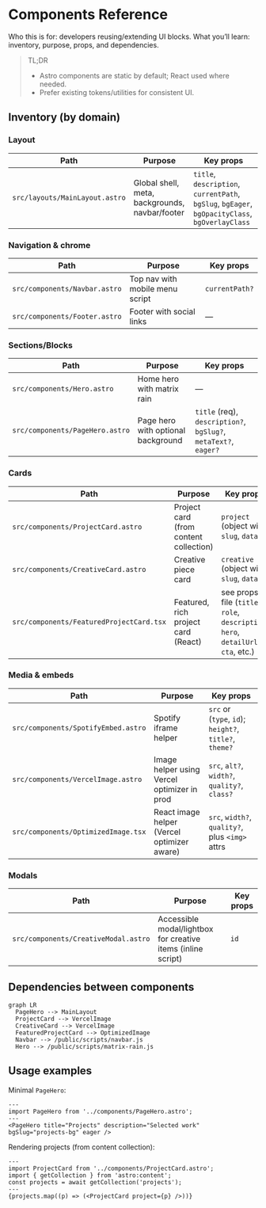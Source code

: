 # Components Reference

Who this is for: developers reusing/extending UI blocks.
What you’ll learn: inventory, purpose, props, and dependencies.

> TL;DR
> - Astro components are static by default; React used where needed.
> - Prefer existing tokens/utilities for consistent UI.

## Inventory (by domain)

### Layout

| Path | Purpose | Key props |
|---|---|---|
| `src/layouts/MainLayout.astro` | Global shell, meta, backgrounds, navbar/footer | `title`, `description`, `currentPath`, `bgSlug`, `bgEager`, `bgOpacityClass`, `bgOverlayClass` |

### Navigation & chrome

| Path | Purpose | Key props |
|---|---|---|
| `src/components/Navbar.astro` | Top nav with mobile menu script | `currentPath?` |
| `src/components/Footer.astro` | Footer with social links | — |

### Sections/Blocks

| Path | Purpose | Key props |
|---|---|---|
| `src/components/Hero.astro` | Home hero with matrix rain | — |
| `src/components/PageHero.astro` | Page hero with optional background | `title` (req), `description?`, `bgSlug?`, `metaText?`, `eager?` |

### Cards

| Path | Purpose | Key props |
|---|---|---|
| `src/components/ProjectCard.astro` | Project card (from content collection) | `project` (object with `slug`, `data`) |
| `src/components/CreativeCard.astro` | Creative piece card | `creative` (object with `slug`, `data`) |
| `src/components/FeaturedProjectCard.tsx` | Featured, rich project card (React) | see props in file (`title`, `role`, `description`, `hero`, `detailUrl`, `cta`, etc.) |

### Media & embeds

| Path | Purpose | Key props |
|---|---|---|
| `src/components/SpotifyEmbed.astro` | Spotify iframe helper | `src` or (`type`, `id`); `height?`, `title?`, `theme?` |
| `src/components/VercelImage.astro` | Image helper using Vercel optimizer in prod | `src`, `alt?`, `width?`, `quality?`, `class?` |
| `src/components/OptimizedImage.tsx` | React image helper (Vercel optimizer aware) | `src`, `width?`, `quality?`, plus `<img>` attrs |

### Modals

| Path | Purpose | Key props |
|---|---|---|
| `src/components/CreativeModal.astro` | Accessible modal/lightbox for creative items (inline script) | `id` |

## Dependencies between components

```mermaid
graph LR
  PageHero --> MainLayout
  ProjectCard --> VercelImage
  CreativeCard --> VercelImage
  FeaturedProjectCard --> OptimizedImage
  Navbar --> /public/scripts/navbar.js
  Hero --> /public/scripts/matrix-rain.js
```

## Usage examples

Minimal `PageHero`:

```astro
---
import PageHero from '../components/PageHero.astro';
---
<PageHero title="Projects" description="Selected work" bgSlug="projects-bg" eager />
```

Rendering projects (from content collection):

```astro
---
import ProjectCard from '../components/ProjectCard.astro';
import { getCollection } from 'astro:content';
const projects = await getCollection('projects');
---
{projects.map((p) => (<ProjectCard project={p} />))}
```
